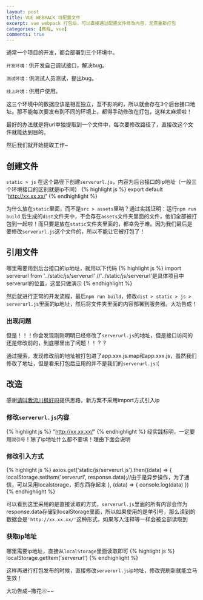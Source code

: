 ```yaml
---
layout: post
title: VUE WEBPACK 可配置文件
excerpt: vue webpack 打包后，可以直接通过配置文件修改内容，无需重新打包
categories: [教程, vue]
comments: true
---
```


通常一个项目的开发，都会部署到三个环境中。

`开发环境：`供开发自己调试接口，解决bug。

`测试环境：`供测试人员测试，提出bug。

`线上环境：`供用户使用。

这三个环境中的数据应该是相互独立，互不影响的，所以就会存在3个后台接口地址。那不能每次要发布到不同的环境上，都得手动修改在打包，这样太麻烦啦！

最好的办法就是将url单独提取到一个文件中，每次要修改路径了，直接改这个文件就能达到目的。

然后我们就开始提取工作~

## 创建文件
`static > js` 在这个路径下创建`serverurl.js`，内容为后台接口的ip地址（一般三个环境接口的区别就是ip不同）
{% highlight js %}
export default 'http://xx.xx.xx/'
{% endhighlight %}

为什么放在`static`里面，而不是`src > assets`里呐？通过实践证明：运行`npm run build` 后生成的`dist`文件夹中，不会存在`assets`文件夹里面的文件，他们全部被打包到一起啦！而只要是放在`static`文件夹里面的，都幸免于难。因为我们最后是要修改`serverurl.js`这个文件的，所以不能让它被打包了！

## 引用文件
哪里需要用到后台接口的ip地址，就用以下代码
{% highlight js %}
import serverurl from '../static/js/serverurl' //'../static/js/serverurl'是具体项目中serverurl的位置，这里只做演示
{% endhighlight %}

然后就进行正常的开发流程，最后`npm run build`，修改`dist > static > js > serverurl.js`里面的ip地址，然后将文件夹里面的内容部署到服务器。大功告成！

### 出现问题
但是！！！你会发现刚刚明明已经修改了`serverurl.js`的地址，但是接口访问的还是修改前的，到底哪里出了问题！！？？

通过搜索，发现修改前的地址被打包进了app.xxx.js.map和app.xxx.js，虽然我们修改了地址，但是看来打包后应用的并不是我们的`serverurl.js`:(

## 改造
感谢[请叫我流川枫好吗](http://www.cnblogs.com/caimuqing/p/7094364.html)提供思路，新方案不采用import方式引入ip

### 修改`serverurl.js`内容
{% highlight js %}
"http://xx.xx.xx/"
{% endhighlight %}
经实践标明，一定要用`双引号`！除了ip地址什么都不要填！理由下面会说明

### 修改引入方式
{% highlight js %}
axios.get('static/js/serverurl.js').then((data) => {
    localStorage.setItem('serverurl', response.data);//由于是异步操作，为了通信，可以采用localstorage，把东西存起来
}, (data) => {
    console.log(data)
})
{% endhighlight %}

可以看到这里采用的是直接读取的方式，`serverurl.js`里面的所有内容会作为response.data存储到localStorage里面，所以如果使用的是单引号，那么读到的数据会是`'http://xx.xx.xx/'`这种形式，如果写入注释等一样会被全部读取到

### 获取ip地址
哪里需要ip地址，直接从`localStorage`里面读取即可
{% highlight js %}
localStorage.getItem('serverurl')
{% endhighlight %}

这样再进行打包发布的时候，直接修改`serverurl.js`ip地址，修改完刷新就能立马生效！

大功告成~撒花❀~~
